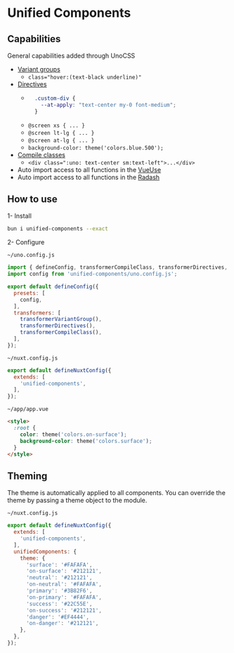 # Unified Components

## Capabilities

General capabilities added through UnoCSS
- [Variant groups](https://unocss.dev/transformers/variant-group)
  - `class="hover:(text-black underline)"`
- [Directives](https://unocss.dev/transformers/directives)
  - ```css
      .custom-div {
        --at-apply: "text-center my-0 font-medium";
      }
    ```
  - `@screen xs { ... }`
  - `@screen lt-lg { ... }`
  - `@screen at-lg { ... }`
  - `background-color: theme('colors.blue.500');`
- [Compile classes](https://unocss.dev/transformers/compile-class)
  - `<div class=":uno: text-center sm:text-left">...</div>`
- Auto import access to all functions in the [VueUse](https://vueuse.org/)
- Auto import access to all functions in the [Radash](https://radash-docs.vercel.app/)

## How to use

1- Install

```bash
bun i unified-components --exact
```

2- Configure

`~/uno.config.js`

```js
import { defineConfig, transformerCompileClass, transformerDirectives, transformerVariantGroup } from 'unocss';
import config from 'unified-components/uno.config.js';

export default defineConfig({
  presets: [
    config,
  ],
  transformers: [
    transformerVariantGroup(),
    transformerDirectives(),
    transformerCompileClass(),
  ],
});
```

`~/nuxt.config.js`

```js
export default defineNuxtConfig({
  extends: [
    'unified-components',
  ],
});
```

`~/app/app.vue`

```html
<style>
  :root {
    color: theme('colors.on-surface');
    background-color: theme('colors.surface');
  }
</style>
```

## Theming

The theme is automatically applied to all components. You can override the theme by passing a theme object to the module.

`~/nuxt.config.js`

```js
export default defineNuxtConfig({
  extends: [
    'unified-components',
  ],
  unifiedComponents: {
    theme: {
      'surface': '#FAFAFA',
      'on-surface': '#212121',
      'neutral': '#212121',
      'on-neutral': '#FAFAFA',
      'primary': '#3B82F6',
      'on-primary': '#FAFAFA',
      'success': '#22C55E',
      'on-success': '#212121',
      'danger': '#EF4444',
      'on-danger': '#212121',
    },
  },
});
```